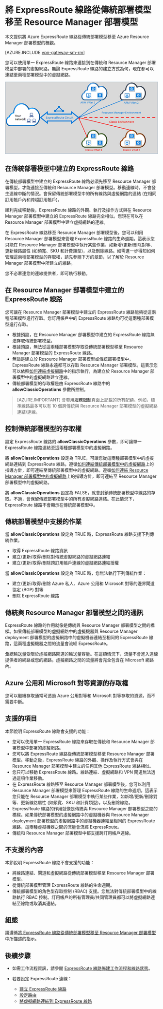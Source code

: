 <properties
   pageTitle="將 ExpressRoute 線路從傳統部署模型移至 Resource Manager | Microsoft Azure"
   description="此頁面提供銜接傳統與 Resource Manager 部署模型的相關概觀。"
   documentationCenter="na"
   services="expressroute"
   authors="ganesr"
   manager="carmonm"
   editor=""/>
<tags
   ms.service="expressroute"
   ms.devlang="na"
   ms.topic="get-started-article"
   ms.tgt_pltfrm="na"
   ms.workload="infrastructure-services"
   ms.date="06/20/2016"
   ms.author="ganesr"/>

# 將 ExpressRoute 線路從傳統部署模型移至 Resource Manager 部署模型

本文提供將 Azure ExpressRoute 線路從傳統部署模型移至 Azure Resource Manager 部署模型的概觀。

[AZURE.INCLUDE [vpn-gateway-sm-rm](../../includes/vpn-gateway-classic-rm-include.md)]

您可以使用單一 ExpressRoute 線路來連接到在傳統和 Resource Manager 部署模型中部署的虛擬網路。無論 ExpressRoute 線路的建立方式為何，現在都可以連結至兩種部署模型中的虛擬網路。

![連結至兩種部署模型中虛擬網路的 ExpressRoute 線路。](./media/expressroute-move/expressroute-move-1.png)

## 在傳統部署模型中建立的 ExpressRoute 線路

在傳統部署模型中建立的 ExpressRoute 線路必須先移至 Resource Manager 部署模型，才能連接至傳統和 Resource Manager 部署模型。移動連線時，不會發生連線中斷的情況。會保留傳統部署模型中的所有線路與虛擬網路的連結 (在相同訂用帳戶內和跨越訂用帳戶)。

順利完成移動後，ExpressRoute 線路的外觀、執行及操作方式與在 Resource Manager 部署模型中建立的 ExpressRoute 線路完全相似。您現在可以在 Resource Manager 部署模型中建立虛擬網路的連線。

在 ExpressRoute 線路移至 Resource Manager 部署模型後，您可以利用 Resource Manager 部署模型來管理 ExpressRoute 線路的生命週期。這表示您只能在 Resource Manager 部署模型中執行某些作業，如新增/更新/刪除對等、更新線路屬性 (如頻寬、SKU 和計費類型)，以及刪除線路。如需進一步得知如何管理這兩種部署模型的存取權，請先參閱下方的章節，以了解於 Resource Manager 部署模型中所建立的線路。

您不必牽連您的連線提供者，即可執行移動。

## 在 Resource Manager 部署模型中建立的 ExpressRoute 線路

您可讓在 Resource Manager 部署模型中建立的 ExpressRoute 線路能夠從這兩種部署模型進行存取。您訂用帳戶中的 ExpressRoute 線路均可從這兩種部署模型進行存取。

- 根據預設，在 Resource Manager 部署模型中建立的 ExpressRoute 線路無法存取傳統部署模型。
- 根據預設，無法從這兩種部署模型存取從傳統部署模型移至 Resource Manager 部署模型的 ExpressRoute 線路。
- 無論是建立於 Resource Manager 部署模型或傳統部署模型中，ExpressRoute 線路永遠都可以存取 Resource Manager 部署模型。這表示您可以依照[如何連結虛擬網路](expressroute-howto-linkvnet-arm.md)中的指示執行，為建立於 Resource Manager 部署模型中的虛擬網路建立連線。
- 傳統部署模型的存取權是由 ExpressRoute 線路中的 **allowClassicOperations** 參數所控制。

>[AZURE.IMPORTANT] 會套用[服務限制](../azure-subscription-service-limits.md)頁面上記載的所有配額。例如，標準線路最多可以有 10 個跨傳統與 Resource Manager 部署模型的虛擬網路連結/連線。


## 控制傳統部署模型的存取權

設定 ExpressRoute 線路的 **allowClassicOperations** 參數，即可讓單一 ExpressRoute 線路連結至這兩種部署模型中的虛擬網路。

將 **allowClassicOperations** 設定為 TRUE，可讓您從這兩種部署模型中的虛擬網路連結到 ExpressRoute 線路。遵循[如何連結傳統部署模型中的虛擬網路](expressroute-howto-linkvnet-classic.md)上的指導方針，即可連結至傳統部署模型中的虛擬網路。遵循[如何連結 Resource Manager 部署模型中的虛擬網路](expressroute-howto-linkvnet-arm.md)上的指導方針，即可連結至 Resource Manager 部署模型中的虛擬網路。

將 **allowClassicOperations** 設定為 FALSE，就會封鎖傳統部署模型中線路的存取。不過，會保留傳統部署模型中的所有虛擬網路連結。在此情況下，ExpressRoute 線路不會顯示在傳統部署模型中。

## 傳統部署模型中支援的作業

當 **allowClassicOperations** 設定為 TRUE 時，ExpressRoute 線路支援下列傳統作業。

 - 取得 ExpressRoute 線路資訊
 - 建立/更新/取得/刪除對傳統虛擬網路的虛擬網路連結
 - 建立/更新/取得/刪除跨訂用帳戶連線的虛擬網路連結授權

當 **allowClassicOperations** 設定為 TRUE 時，您無法執行下列傳統作業：

 - 建立/更新/取得/刪除 Azure 私人、Azure 公用和 Microsoft 對等的邊界閘道協定 (BGP) 對等
 - 刪除 ExpressRoute 線路

## 傳統與 Resource Manager 部署模型之間的通訊

ExpressRoute 線路的作用就像是傳統與 Resource Manager 部署模型之間的橋樑。如果傳統部署模型的虛擬網路中的虛擬機器與 Resource Manager deployment 部署模型的虛擬網路中的虛擬機器連結至相同的 ExpressRoute 線路，這兩種虛擬機器之間的流量會流經 ExpressRoute。

彙總輸送量受限於虛擬網路閘道的輸送量容量。在這類情況下，流量不會進入連線提供者的網路或您的網路。虛擬網路之間的流量將會完全包含在 Microsoft 網路內。

## Azure 公用和 Microsoft 對等資源的存取權

您可以繼續存取通常可透過 Azure 公用對等和 Microsoft 對等存取的資源，而不需要中斷。

## 支援的項目

本節說明 ExpressRoute 線路會支援的功能：

 - 您可以使用單一 ExpressRoute 線路來存取在傳統和 Resource Manager 部署模型中部署的虛擬網路。
 - 您可以將 ExpressRoute 線路從傳統部署模型移至 Resource Manager 部署模型。移動之後，ExpressRoute 線路的外觀、操作及執行方式會與在 Resource Manager 部署模型中建立的任何其他 ExpressRoute 線路相似。
 - 您只可以移動 ExpressRoute 線路。線路連結、虛擬網路和 VPN 閘道無法透過這項作業移動。
 - 在 ExpressRoute 線路移至 Resource Manager 部署模型後，您可以利用 Resource Manager 部署模型來管理 ExpressRoute 線路的生命週期。這表示您只能在 Resource Manager 部署模型中執行某些作業，如新增/更新/刪除對等、更新線路屬性 (如頻寬、SKU 和計費類型)，以及刪除線路。
 - ExpressRoute 線路的作用就像是傳統與 Resource Manager 部署模型之間的橋樑。如果傳統部署模型的虛擬網路中的虛擬機器與 Resource Manager deployment 部署模型的虛擬網路中的虛擬機器連結至相同的 ExpressRoute 線路，這兩種虛擬機器之間的流量會流經 ExpressRoute。
 - 傳統和 Resource Manager 部署模型中都支援跨訂用帳戶連線。

## 不支援的內容

本節說明 ExpressRoute 線路不會支援的功能：

 - 將線路連結、閘道和虛擬網路從傳統部署模型移至 Resource Manager 部署模型。
 - 從傳統部署模型管理 ExpressRoute 線路的生命週期。
 - 傳統部署模型的角色型存取控制 (RBAC) 支援。您無法對傳統部署模型中的線路執行 RBAC 控制。訂用帳戶的所有管理員/共同管理員都可以將虛擬網路連結至線路或取消其連結。

## 組態

請遵循[將 ExpressRoute 線路從傳統部署模型移至 Resource Manager 部署模型](expressroute-howto-move-arm.md)中所描述的指示。

## 後續步驟

- 如需工作流程資訊，請參閱 [ExpressRoute 線路佈建工作流程和線路狀態](expressroute-workflows.md)。
- 若要設定 ExpressRoute 連線：

	- [建立 ExpressRoute 線路](expressroute-howto-circuit-arm.md)
	- [設定路由](expressroute-howto-routing-arm.md)
	- [將虛擬網路連結到 ExpressRoute 線路](expressroute-howto-linkvnet-arm.md)

<!---HONumber=AcomDC_0622_2016-->